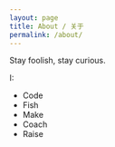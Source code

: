 ```yaml
---
layout: page
title: About / 关于
permalink: /about/
---
```


Stay foolish, stay curious.

I:
 * Code
 * Fish
 * Make
 * Coach
 * Raise
